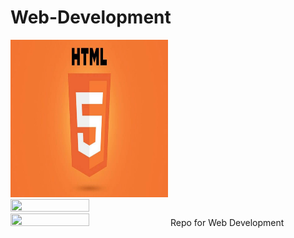 # Web-Development
<img src="https://github.com/Saptarshidas131/Web-Development/blob/main/images/html.jpg" height="50%" width="50%">
<img src="https://github.com/Saptarshidas131/Web-Development/blob/main/images/css.jpg" height="50%" width="50%">
<img src="https://github.com/Saptarshidas131/Web-Development/blob/main/images/js.jpg" height="50%" width="50%">
Repo for Web Development
